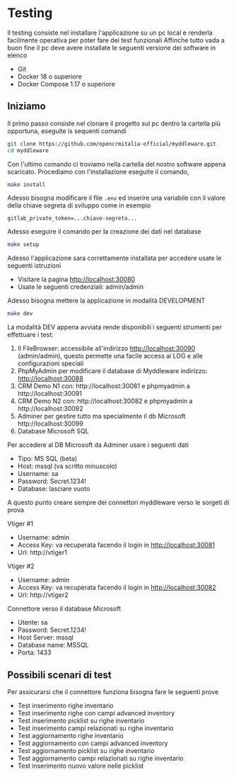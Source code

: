 # Testing

Il testing consiste nel installare l'applicazione su un pc local e renderla facilmente operativa per poter fare dei test funzionali
Affinche tutto vada a buon fine il pc deve avere installate le seguenti versione dei software in elenco

- Git
- Docker 18 o superiore
- Docker Compose 1.17 o superiore

## Iniziamo

Il primo passo consiste nel clonare il progetto sul pc dentro la cartella più opportuna, eseguite is sequenti comandi

```bash
git clone https://github.com/opencrmitalia-official/myddleware.git
cd myddleware
```

Con l'ultimo comando ci troviamo nella cartella del nostro software appena scaricato. Procediamo con l'installazione
eseguite il comando,

```bash
make install
```

Adesso bisogna modificare il file `.env` ed inserire una variabile con il valore della chiave segreta di sviluppo come in esempio

```dotenv
gitlab_private_token=...chiave-segreta...
```

Adesso eseguire il comando per la creazione dei dati nel database

```bash
make setup
```

Adesso l'applicazione sara correttamente installata per accedere usate le seguenti istruzioni

- Visitare la pagina <http://localhost:30080>
- Usate le seguenti credenziali: admin/admin

Adesso bisogna mettere la applicazione in modalità DEVELOPMENT

```bash
make dev
```

La modalità DEV appena avviata rende disponibili i seguenti strumenti per effettuare i test:

1. Il FileBrowser: accessibile all'indirizzo <http://localhost:30090> (admin/admin), questo permette una facile access ai LOG e alle configurazioni speciali
2. PhpMyAdmin per modificare il database di Myddleware indirizzo: <http://localhost:30088>
3. CRM Demo N1 con: http://localhost:30081 e phpmyadmin a http://localhost:30091
4. CRM Demo N2 con: http://localhost:30082 e phpmyadmin a http://localhost:30092
5. Adminer per gestire tutto ma specialmente il db Microsoft http://localhost:30099
6. Database Microsoft SQL

Per accedere al DB Microsoft da Adminer usare i seguenti dati

- Tipo: MS SQL (beta)
- Host: mssql (va scritto minuscolo)
- Username: sa
- Password: Secret.1234!
- Database: lasciare vuoto

A questo punto creare sempre dei connettori myddleware verso le sorgeti di prova

Vtiger #1
- Username: admin
- Access Key: va recuperata facendo il login in <http://localhost:30081>
- Url: http://vtiger1 

Vtiger #2
- Username: admin
- Access Key: va recuperata facendo il login in <http://localhost:30082>
- Url: http://vtiger2

Connettore verso il database Microsoft
- Utente: sa
- Password: Secret.1234!
- Host Server: mssql
- Database name: MSSQL
- Porta: 1433

## Possibili scenari di test

Per assicurarsi che il connettore funziona bisogna fare le seguenti prove

- Test inserimento righe inventario		
- Test inserimento righe con campi advanced inventory		
- Test inserimento picklist su righe inventario		
- Test inserimento campi relazionati su righe inventario		
- Test aggiornamento righe inventario		
- Test aggiornamento con campi advanced inventory		
- Test aggiornamento picklist su righe inventario		
- Test aggiornamento campi relazionati su righe inventario		
- Test inserimento nuovo valore nelle picklist

